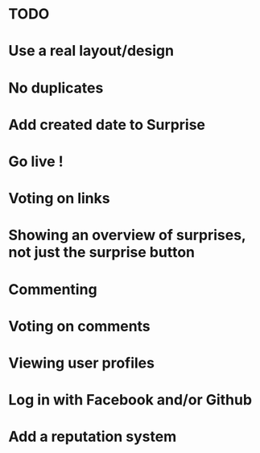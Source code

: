 TODO
====

# Use a real layout/design
# No duplicates

# Add created date to Surprise

# Go live !
# Voting on links
# Showing an overview of surprises, not just the surprise button
# Commenting
# Voting on comments
# Viewing user profiles
# Log in with Facebook and/or Github
# Add a reputation system
